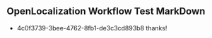 ## OpenLocalization Workflow Test MarkDown
* 4c0f3739-3bee-4762-8fb1-de3c3cd893b8 
thanks!<!--HONumber=Mar16_HO4-->
